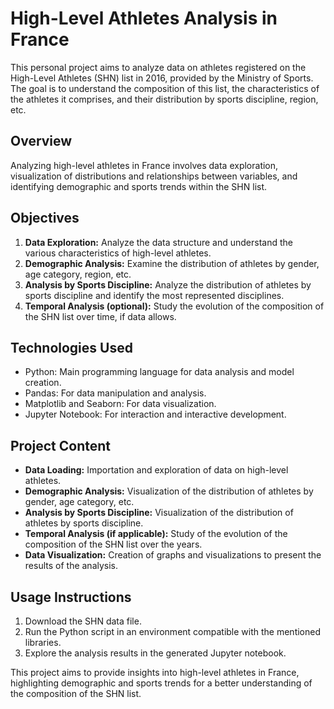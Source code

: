 # High-Level Athletes Analysis in France

This personal project aims to analyze data on athletes registered on the High-Level Athletes (SHN) list in 2016, provided by the Ministry of Sports. The goal is to understand the composition of this list, the characteristics of the athletes it comprises, and their distribution by sports discipline, region, etc.

## Overview
Analyzing high-level athletes in France involves data exploration, visualization of distributions and relationships between variables, and identifying demographic and sports trends within the SHN list.

## Objectives
1. **Data Exploration:** Analyze the data structure and understand the various characteristics of high-level athletes.
2. **Demographic Analysis:** Examine the distribution of athletes by gender, age category, region, etc.
3. **Analysis by Sports Discipline:** Analyze the distribution of athletes by sports discipline and identify the most represented disciplines.
4. **Temporal Analysis (optional):** Study the evolution of the composition of the SHN list over time, if data allows.

## Technologies Used
- Python: Main programming language for data analysis and model creation.
- Pandas: For data manipulation and analysis.
- Matplotlib and Seaborn: For data visualization.
- Jupyter Notebook: For interaction and interactive development.

## Project Content
- **Data Loading:** Importation and exploration of data on high-level athletes.
- **Demographic Analysis:** Visualization of the distribution of athletes by gender, age category, etc.
- **Analysis by Sports Discipline:** Visualization of the distribution of athletes by sports discipline.
- **Temporal Analysis (if applicable):** Study of the evolution of the composition of the SHN list over the years.
- **Data Visualization:** Creation of graphs and visualizations to present the results of the analysis.

## Usage Instructions
1. Download the SHN data file.
2. Run the Python script in an environment compatible with the mentioned libraries.
3. Explore the analysis results in the generated Jupyter notebook.

This project aims to provide insights into high-level athletes in France, highlighting demographic and sports trends for a better understanding of the composition of the SHN list.
